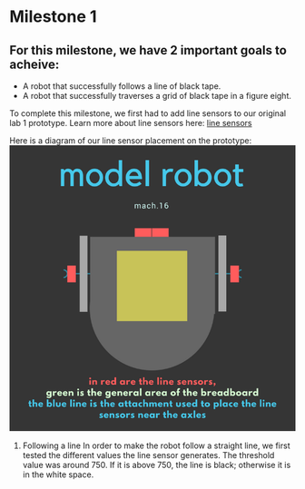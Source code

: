 # Milestone 1

## For this milestone, we have 2 important goals to acheive:
  * A robot that successfully follows a line of black tape.
  * A robot that successfully traverses a grid of black tape in a figure eight.
  

To complete this milestone, we first had to add line sensors to our original lab 1 prototype. Learn more about line sensors here: [line sensors](https://www.sparkfun.com/products/9453)


Here is a diagram of our line sensor placement on the prototype:
![model.png](model.png)

1. Following a line
In order to make the robot follow a straight line, we first tested the different values the line sensor generates. The threshold value was around 750. If it is above 750, the line is black; otherwise it is in the white space. 



